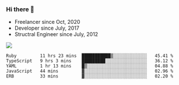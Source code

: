 ### Hi there 👋

- Freelancer since Oct, 2020
- Developer since July, 2017
- Structral Engineer since July, 2012

<img src="https://github-readme-stats.vercel.app/api?username=an-lee&show_icons=true&icon_color=0366d6&text_color=24292e&bg_color=ffffff&hide_title=true" />

<!--START_SECTION:waka-->
```text
Ruby         11 hrs 23 mins  ███████████▒░░░░░░░░░░░░░   45.41 % 
TypeScript   9 hrs 3 mins    █████████░░░░░░░░░░░░░░░░   36.12 % 
YAML         1 hr 13 mins    █▒░░░░░░░░░░░░░░░░░░░░░░░   04.88 % 
JavaScript   44 mins         ▓░░░░░░░░░░░░░░░░░░░░░░░░   02.96 % 
ERB          33 mins         ▓░░░░░░░░░░░░░░░░░░░░░░░░   02.20 % 
```
<!--END_SECTION:waka-->
